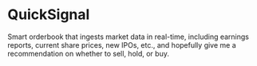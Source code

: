 # QuickSignal
Smart orderbook that ingests market data in real-time, including earnings reports, current share prices, new IPOs, etc., and hopefully give me a recommendation on whether to sell, hold, or buy.
